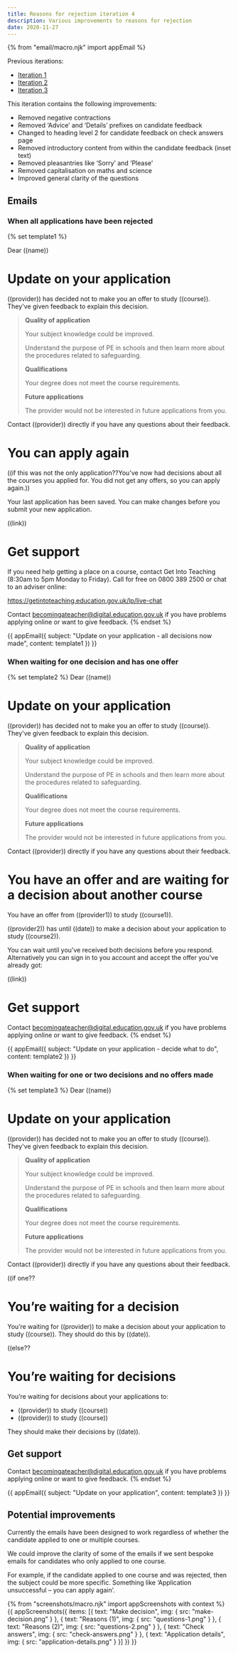 ```yaml
---
title: Reasons for rejection iteration 4
description: Various improvements to reasons for rejection
date: 2020-11-27
---
```


<!-- markdownlint-disable MD001 MD025 -->

{% from "email/macro.njk" import appEmail %}

Previous iterations:

- [Iteration 1](/manage-teacher-training-applications/reasons-for-rejection/)
- [Iteration 2](/manage-teacher-training-applications/reasons-for-rejection-iteration-2/)
- [Iteration 3](/manage-teacher-training-applications/reasons-for-rejection-iteration-3/)

This iteration contains the following improvements:

- Removed negative contractions
- Removed ‘Advice’ and ‘Details’ prefixes on candidate feedback
- Changed to heading level 2 for candidate feedback on check answers page
- Removed introductory content from within the candidate feedback (inset text)
- Removed pleasantries like ‘Sorry’ and ‘Please’
- Removed capitalisation on maths and science
- Improved general clarity of the questions

## Emails

### When all applications have been rejected

{% set template1 %}
<!-- markdownlint-disable MD024 -->
Dear ((name))

# Update on your application

((provider)) has decided not to make you an offer to study ((course)). They've given feedback to explain this decision.

> **Quality of application**
>
> Your subject knowledge could be improved.
>
> Understand the purpose of PE in schools and then learn more about the procedures related to safeguarding.
>
> **Qualifications**
>
> Your degree does not meet the course requirements.
>
> **Future applications**
>
> The provider would not be interested in future applications from you.

Contact ((provider)) directly if you have any questions about their feedback.

# You can apply again

((if this was not the only application??You’ve now had decisions about all the courses you applied for. You did not get any offers, so you can apply again.))

Your last application has been saved. You can make changes before you submit your new application.

((link))

# Get support

If you need help getting a place on a course, contact Get Into Teaching (8:30am to 5pm Monday to Friday). Call for free on 0800 389 2500 or chat to an adviser online:

https://getintoteaching.education.gov.uk/lp/live-chat

Contact becomingateacher@digital.education.gov.uk if you have problems applying online or want to give feedback.
{% endset %}

{{ appEmail({
  subject: "Update on your application - all decisions now made",
  content: template1
}) }}

### When waiting for one decision and has one offer

{% set template2 %}
Dear ((name))

# Update on your application

((provider)) has decided not to make you an offer to study ((course)). They've given feedback to explain this decision.

> **Quality of application**
>
> Your subject knowledge could be improved.
>
> Understand the purpose of PE in schools and then learn more about the procedures related to safeguarding.
>
> **Qualifications**
>
> Your degree does not meet the course requirements.
>
> **Future applications**
>
> The provider would not be interested in future applications from you.

Contact ((provider)) directly if you have any questions about their feedback.

# You have an offer and are waiting for a decision about another course

You have an offer from ((provider1)) to study ((course1)).

((provider2)) has until ((date)) to make a decision about your application to study ((course2)).

You can wait until you’ve received both decisions before you respond. Alternatively you can sign in to you account and accept the offer you’ve already got:

((link))

# Get support

Contact becomingateacher@digital.education.gov.uk if you have problems applying online or want to give feedback.
{% endset %}

{{ appEmail({
  subject: "Update on your application - decide what to do",
  content: template2
}) }}

### When waiting for one or two decisions and no offers made

{% set template3 %}
Dear ((name))

# Update on your application

((provider)) has decided not to make you an offer to study ((course)). They've given feedback to explain this decision.

> **Quality of application**
>
> Your subject knowledge could be improved.
>
> Understand the purpose of PE in schools and then learn more about the procedures related to safeguarding.
>
> **Qualifications**
>
> Your degree does not meet the course requirements.
>
> **Future applications**
>
> The provider would not be interested in future applications from you.

Contact ((provider)) directly if you have any questions about their feedback.

((if one??

# You’re waiting for a decision

You’re waiting for ((provider)) to make a decision about your application to study ((course)). They should do this by ((date)).

((else??

# You’re waiting for decisions

You’re waiting for decisions about your applications to:

- ((provider)) to study ((course))
- ((provider)) to study ((course))

They should make their decisions by ((date)).

## Get support

Contact becomingateacher@digital.education.gov.uk if you have problems applying online or want to give feedback.
{% endset %}

{{ appEmail({
  subject: "Update on your application",
  content: template3
}) }}

## Potential improvements

Currently the emails have been designed to work regardless of whether the candidate applied to one or multiple courses.

We could improve the clarity of some of the emails if we sent bespoke emails for candidates who only applied to one course.

For example, if the candidate applied to one course and was rejected, then the subject could be more specific. Something like ‘Application unsuccessful – you can apply again’.

{% from "screenshots/macro.njk" import appScreenshots with context %}
{{ appScreenshots({
  items: [{
    text: "Make decision",
    img: {
      src: "make-decision.png"
    }
  }, {
    text: "Reasons (1)",
    img: {
      src: "questions-1.png"
    }
  }, {
    text: "Reasons (2)",
    img: {
      src: "questions-2.png"
    }
  }, {
    text: "Check answers",
    img: {
      src: "check-answers.png"
    }
  }, {
    text: "Application details",
    img: {
      src: "application-details.png"
    }
  }]
}) }}
